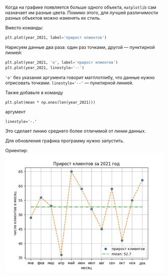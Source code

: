 Когда на графике появляется больше одного объекта, `matplotlib` сам назначает им разные цвета. Помимо этого, для лучшей различимости разных объектов можно изменять их стиль.

Вместо команды:

```python
plt.plot(year_2021, label='прирост клиентов')
```

Нарисуем данные два раза: один раз точками, другой — пунктирной линией:

```python
plt.plot(year_2021, 'o', label='прирост клиентов')
plt.plot(year_2021, linestyle='--')
```

`'o'` без указания аргумента говорит матплотлибу, что данные нужно отрисовать точками. `linestyle='--'` — пунктирной линией.

Также добавьте в команду 
```
plt.plot(mean * np.ones(len(year_2021)))
``` 
аргумент 
```
linestyle='-.'
```

Это сделает линию среднего более отличимой от линии данных.


Для обновления графика программу нужно запустить.



Ориентир:
![TargetDown](./assets/img_11.jpg)